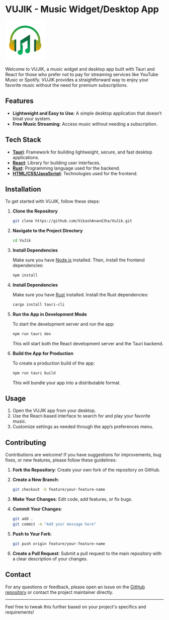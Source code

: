 # VUJIK - Music Widget/Desktop App

![VUJIK Logo](https://github.com/VikashAnandJha/VuJik/blob/main/src-tauri/icons/128x128.png?raw=true)

Welcome to VUJIK, a music widget and desktop app built with Tauri and React for those who prefer not to pay for streaming services like YouTube Music or Spotify. VUJIK provides a straightforward way to enjoy your favorite music without the need for premium subscriptions.

## Features

- **Lightweight and Easy to Use**: A simple desktop application that doesn’t bloat your system.
- **Free Music Streaming**: Access music without needing a subscription.

## Tech Stack

- **[Tauri](https://tauri.studio/)**: Framework for building lightweight, secure, and fast desktop applications.
- **[React](https://reactjs.org/)**: Library for building user interfaces.
- **[Rust](https://www.rust-lang.org/)**: Programming language used for the backend.
- **[HTML/CSS/JavaScript](https://developer.mozilla.org/en-US/docs/Learn/HTML)**: Technologies used for the frontend.

## Installation

To get started with VUJIK, follow these steps:

1. **Clone the Repository**

   ```bash
   git clone https://github.com/VikashAnandJha/VuJik.git
   ```

2. **Navigate to the Project Directory**

   ```bash
   cd VuJik
   ```

3. **Install Dependencies**

   Make sure you have [Node.js](https://nodejs.org/) installed. Then, install the frontend dependencies:

   ```bash
   npm install
   ```

4. **Install Dependencies**

   Make sure you have [Rust](https://www.rust-lang.org/) installed. Install the Rust dependencies:

   ```bash
   cargo install tauri-cli
   ```

5. **Run the App in Development Mode**

   To start the development server and run the app:

   ```bash
   npm run tauri dev
   ```

   This will start both the React development server and the Tauri backend.

6. **Build the App for Production**

   To create a production build of the app:

   ```bash
   npm run tauri build
   ```

   This will bundle your app into a distributable format.

## Usage

1. Open the VUJIK app from your desktop.
2. Use the React-based interface to search for and play your favorite music.
3. Customize settings as needed through the app’s preferences menu.

## Contributing

Contributions are welcome! If you have suggestions for improvements, bug fixes, or new features, please follow these guidelines:

1. **Fork the Repository**: Create your own fork of the repository on GitHub.
2. **Create a New Branch**:

   ```bash
   git checkout -b feature/your-feature-name
   ```

3. **Make Your Changes**: Edit code, add features, or fix bugs.
4. **Commit Your Changes**:

   ```bash
   git add .
   git commit -m "Add your message here"
   ```

5. **Push to Your Fork**:

   ```bash
   git push origin feature/your-feature-name
   ```

6. **Create a Pull Request**: Submit a pull request to the main repository with a clear description of your changes.

## Contact

For any questions or feedback, please open an issue on the [GitHub repository](https://github.com/VikashAnandJha/VuJik) or contact the project maintainer directly.

---

Feel free to tweak this further based on your project's specifics and requirements!
